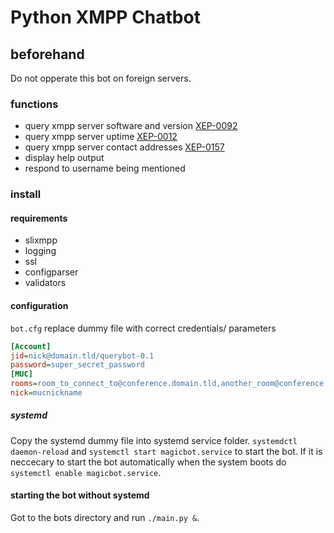 # Python XMPP Chatbot

## beforehand
Do not opperate this bot on foreign servers.

### functions
- query xmpp server software and version [XEP-0092](https://xmpp.org/extensions/xep-0092.html)
- query xmpp server uptime [XEP-0012](https://xmpp.org/extensions/xep-0012.html)
- query xmpp server contact addresses [XEP-0157](https://xmpp.org/extensions/xep-0157.html)
- display help output
- respond to username being mentioned

### install
#### requirements
- slixmpp
- logging
- ssl
- configparser
- validators

#### configuration
`bot.cfg` replace dummy file with correct credentials/ parameters
````cfg
[Account]
jid=nick@domain.tld/querybot-0.1
password=super_secret_password
[MUC]
rooms=room_to_connect_to@conference.domain.tld,another_room@conference.domain.tld
nick=mucnickname
````

##### systemd
Copy the systemd dummy file into systemd service folder.
`systemdctl daemon-reload` and `systemctl start magicbot.service` to start the bot.
If it is neccecary to start the bot automatically when the system boots do `systemctl enable magicbot.service`.

#### starting the bot without systemd
Got to the bots directory and run `./main.py &`.
